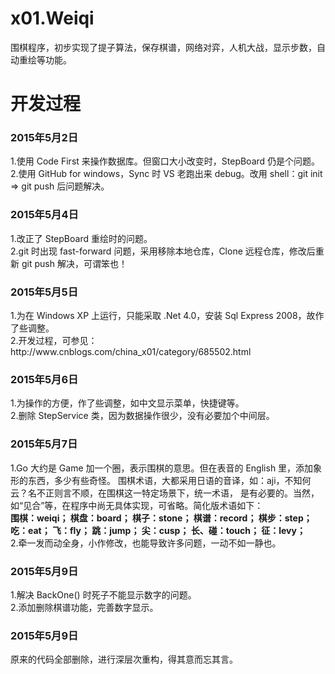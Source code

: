 ﻿# x01.Weiqi
围棋程序，初步实现了提子算法，保存棋谱，网络对弈，人机大战，显示步数，自动重绘等功能。
# 开发过程
<h3>2015年5月2日</h3>
1.使用 Code First 来操作数据库。但窗口大小改变时，StepBoard 仍是个问题。<br />
2.使用 GitHub for windows，Sync 时 VS 老跑出来 debug。改用 shell：git init => git push 后问题解决。
<h3>2015年5月4日</h3>
1.改正了 StepBoard 重绘时的问题。<br />
2.git 时出现 fast-forward 问题，采用移除本地仓库，Clone 远程仓库，修改后重新 git push 解决，可谓笨也！
<h3>2015年5月5日</h3>
1.为在 Windows XP 上运行，只能采取 .Net 4.0，安装 Sql Express 2008，故作了些调整。<br />
2.开发过程，可参见：http://www.cnblogs.com/china_x01/category/685502.html
<h3>2015年5月6日</h3>
1.为操作的方便，作了些调整，如中文显示菜单，快捷键等。 <br />
2.删除 StepService 类，因为数据操作很少，没有必要加个中间层。
<h3>2015年5月7日</h3>
1.Go 大约是 Game 加一个圈，表示围棋的意思。但在表音的 English 里，添加象形的东西，多少有些奇怪。
  围棋术语，大都采用日语的音译，如：aji，不知何云？名不正则言不顺，在围棋这一特定场景下，统一术语，
  是有必要的。当然，如“见合”等，在程序中尚无具体实现，可省略。简化版术语如下：<br />
		<strong>围棋：weiqi；	 棋盘：board；	棋子：stone；	棋谱：record；	棋步：step；	
		吃：eat；	飞：fly；	跳：jump；	尖：cusp；	长、碰：touch；	征：levy；</strong><br />
2.牵一发而动全身，小作修改，也能导致许多问题，一动不如一静也。
<h3>2015年5月9日</h3>
1.解决 BackOne() 时死子不能显示数字的问题。<br />
2.添加删除棋谱功能，完善数字显示。
<h3>2015年5月9日</h3>
原来的代码全部删除，进行深层次重构，得其意而忘其言。